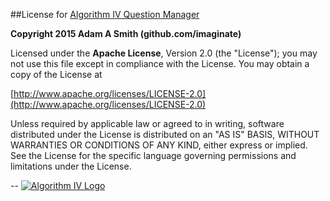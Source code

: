 ##License for [Algorithm IV Question Manager](https://github.com/imaginate/algorithmIV-question-manager)

**Copyright 2015 Adam A Smith (github.com/imaginate)**

Licensed under the **Apache License**, Version 2.0 (the "License");
you may not use this file except in compliance with the License.
You may obtain a copy of the License at

[http://www.apache.org/licenses/LICENSE-2.0](http://www.apache.org/licenses/LICENSE-2.0)

Unless required by applicable law or agreed to in writing, software
distributed under the License is distributed on an "AS IS" BASIS,
WITHOUT WARRANTIES OR CONDITIONS OF ANY KIND, either express or implied.
See the License for the specific language governing permissions and
limitations under the License.

--
<a href="http://www.algorithmiv.com"><img src="http://www.algorithmiv.com/images/aIV-logo.png" alt="Algorithm IV Logo" /></a>